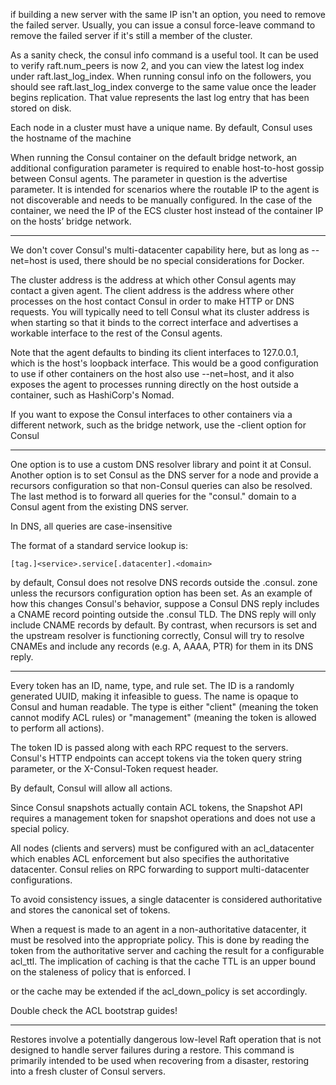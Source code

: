 if building a new server with the same IP isn't an option, you need to remove the failed server. Usually, you can issue a consul force-leave command to remove the failed server if it's still a member of the cluster.

As a sanity check, the consul info command is a useful tool. It can be used to verify raft.num_peers is now 2, and you can view the latest log index under raft.last_log_index. When running consul info on the followers, you should see raft.last_log_index converge to the same value once the leader begins replication. That value represents the last log entry that has been stored on disk.

Each node in a cluster must have a unique name. By default, Consul uses the hostname of the machine

When running the Consul container on the default bridge network, an additional configuration parameter is required to enable host-to-host gossip between Consul agents. The parameter in question is the advertise parameter. It is intended for scenarios where the routable IP to the agent is not discoverable and needs to be manually configured. In the case of the container, we need the IP of the ECS cluster host instead of the container IP on the hosts’ bridge network.

----------
We don't cover Consul's multi-datacenter capability here, but as long as --net=host is used, there should be no special considerations for Docker.

The cluster address is the address at which other Consul agents may contact a given agent. The client address is the address where other processes on the host contact Consul in order to make HTTP or DNS requests. You will typically need to tell Consul what its cluster address is when starting so that it binds to the correct interface and advertises a workable interface to the rest of the Consul agents.

Note that the agent defaults to binding its client interfaces to 127.0.0.1, which is the host's loopback interface. This would be a good configuration to use if other containers on the host also use --net=host, and it also exposes the agent to processes running directly on the host outside a container, such as HashiCorp's Nomad.

If you want to expose the Consul interfaces to other containers via a different network, such as the bridge network, use the -client option for Consul

--------
One option is to use a custom DNS resolver library and point it at Consul. 
Another option is to set Consul as the DNS server for a node and provide a recursors configuration so that non-Consul queries can also be resolved. 
The last method is to forward all queries for the "consul." domain to a Consul agent from the existing DNS server.

In DNS, all queries are case-insensitive

The format of a standard service lookup is:
```
[tag.]<service>.service[.datacenter].<domain>
```

by default, Consul does not resolve DNS records outside the .consul. zone unless the recursors configuration option has been set. As an example of how this changes Consul's behavior, suppose a Consul DNS reply includes a CNAME record pointing outside the .consul TLD. The DNS reply will only include CNAME records by default. By contrast, when recursors is set and the upstream resolver is functioning correctly, Consul will try to resolve CNAMEs and include any records (e.g. A, AAAA, PTR) for them in its DNS reply.


-----------

Every token has an ID, name, type, and rule set. The ID is a randomly generated UUID, making it infeasible to guess. The name is opaque to Consul and human readable. The type is either "client" (meaning the token cannot modify ACL rules) or "management" (meaning the token is allowed to perform all actions).

The token ID is passed along with each RPC request to the servers. Consul's HTTP endpoints can accept tokens via the token query string parameter, or the X-Consul-Token request header.

By default, Consul will allow all actions.

Since Consul snapshots actually contain ACL tokens, the Snapshot API requires a management token for snapshot operations and does not use a special policy.

All nodes (clients and servers) must be configured with an acl_datacenter which enables ACL enforcement but also specifies the authoritative datacenter. Consul relies on RPC forwarding to support multi-datacenter configurations.

To avoid consistency issues, a single datacenter is considered authoritative and stores the canonical set of tokens.

When a request is made to an agent in a non-authoritative datacenter, it must be resolved into the appropriate policy. This is done by reading the token from the authoritative server and caching the result for a configurable acl_ttl. The implication of caching is that the cache TTL is an upper bound on the staleness of policy that is enforced. I

or the cache may be extended if the acl_down_policy is set accordingly.

Double check the ACL bootstrap guides!

-----------

Restores involve a potentially dangerous low-level Raft operation that is not designed to handle server failures during a restore. This command is primarily intended to be used when recovering from a disaster, restoring into a fresh cluster of Consul servers.
